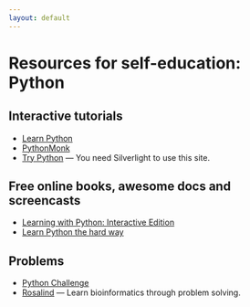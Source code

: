 ```yaml
---
layout: default
---
```

<!-- vim: set textwidth=80 colorcolumn=80: -->
<!-- Please, wrap strings longer than 80 characters -->

# Resources for self-education: Python

## Interactive tutorials

- [Learn Python](http://www.learnpython.org/)
- [PythonMonk](http://pythonmonk.com/)
- [Try Python](http://www.trypython.org/) — You need Silverlight to use this
  site.

## Free online books, awesome docs and screencasts

- [Learning with Python: Interactive
  Edition](http://interactivepython.org/courselib/static/thinkcspy/index.html)
- [Learn Python the hard way](http://learnpythonthehardway.org/book/)

## Problems

- [Python Challenge](http://www.pythonchallenge.com/)
- [Rosalind](http://rosalind.info/) — Learn bioinformatics through problem solving.


